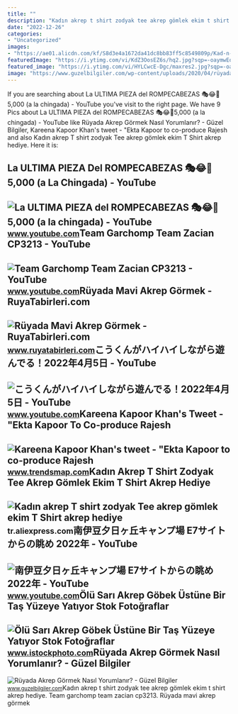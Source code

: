 ```yaml
---
title: ""
description: "Kadın akrep t shirt zodyak tee akrep gömlek ekim t shirt akrep hediye"
date: "2022-12-26"
categories:
- "Uncategorized"
images:
- "https://ae01.alicdn.com/kf/S8d3e4a1672da41dc8bb83ff5c8549809p/Kad-n-akrep-T-shirt-zodyak-Tee-akrep-g-mlek-ekim-T-Shirt-akrep-hediye-g.jpg"
featuredImage: "https://i.ytimg.com/vi/KdZ3OosEZ6s/hq2.jpg?sqp=-oaymwEoCOADEOgC8quKqQMcGADwAQH4Ad4EgAK4CIoCDAgAEAEYZSBMKGMwDw==&amp;rs=AOn4CLCfzFvJaPoNerKMbSKycXF-fCyaDA"
featured_image: "https://i.ytimg.com/vi/HYLCwcE-Dgc/maxres2.jpg?sqp=-oaymwEoCIAKENAF8quKqQMcGADwAQH4AYwCgALgA4oCDAgAEAEYRSBHKGUwDw==&amp;rs=AOn4CLC_ulBvmvqa2cf2uT56Qfk3FCYaDA"
image: "https://www.guzelbilgiler.com/wp-content/uploads/2020/04/rüyada-akrep-görmek-nasıl-yorumlanır.png"
---
```


If you are searching about La ULTIMA PIEZA del ROMPECABEZAS 🎭😂🧘5,000 (a la chingada) - YouTube you've visit to the right page. We have 9 Pics about La ULTIMA PIEZA del ROMPECABEZAS 🎭😂🧘5,000 (a la chingada) - YouTube like Rüyada Akrep Görmek Nasıl Yorumlanır? - Güzel Bilgiler, Kareena Kapoor Khan's tweet - "Ekta Kapoor to co-produce Rajesh and also Kadın akrep T shirt zodyak Tee akrep gömlek ekim T Shirt akrep hediye. Here it is:

La ULTIMA PIEZA Del ROMPECABEZAS 🎭😂🧘5,000 (a La Chingada) - YouTube
-------------------------------------------------------------------

 ![La ULTIMA PIEZA del ROMPECABEZAS 🎭😂🧘5,000 (a la chingada) - YouTube](https://i.ytimg.com/vi/KdZ3OosEZ6s/hq2.jpg?sqp=-oaymwEoCOADEOgC8quKqQMcGADwAQH4Ad4EgAK4CIoCDAgAEAEYZSBMKGMwDw==&rs=AOn4CLCfzFvJaPoNerKMbSKycXF-fCyaDA) <small>www.youtube.com</small>Team Garchomp Team Zacian CP3213 - YouTube
------------------------------------------

 ![Team Garchomp Team Zacian CP3213 - YouTube](https://i.ytimg.com/vi/HYLCwcE-Dgc/maxres2.jpg?sqp=-oaymwEoCIAKENAF8quKqQMcGADwAQH4AYwCgALgA4oCDAgAEAEYRSBHKGUwDw==&rs=AOn4CLC_ulBvmvqa2cf2uT56Qfk3FCYaDA) <small>www.youtube.com</small>Rüyada Mavi Akrep Görmek - RuyaTabirleri.com
--------------------------------------------

 ![Rüyada Mavi Akrep Görmek - RuyaTabirleri.com](https://www.ruyatabirleri.com/wp-content/uploads/mavi-akrep-görmek.jpg) <small>www.ruyatabirleri.com</small>こうくんがハイハイしながら遊んでる！2022年4月5日 - YouTube
-------------------------------------

 ![こうくんがハイハイしながら遊んでる！2022年4月5日 - YouTube](https://i.ytimg.com/vi/H2fAEMesIjo/maxresdefault.jpg?sqp=-oaymwEmCIAKENAF8quKqQMa8AEB-AH-CYAC0AWKAgwIABABGGUgXyhTMA8=&rs=AOn4CLCJYSghky0o-ilndxvg6fCYAda1ug) <small>www.youtube.com</small>Kareena Kapoor Khan's Tweet - "Ekta Kapoor To Co-produce Rajesh
---------------------------------------------------------------

 ![Kareena Kapoor Khan's tweet - "Ekta Kapoor to co-produce Rajesh](https://pbs.twimg.com/media/Fcyada8X0AANSFu.jpg) <small>www.trendsmap.com</small>Kadın Akrep T Shirt Zodyak Tee Akrep Gömlek Ekim T Shirt Akrep Hediye
---------------------------------------------------------------------

 ![Kadın akrep T shirt zodyak Tee akrep gömlek ekim T Shirt akrep hediye](https://ae01.alicdn.com/kf/S8d3e4a1672da41dc8bb83ff5c8549809p/Kad-n-akrep-T-shirt-zodyak-Tee-akrep-g-mlek-ekim-T-Shirt-akrep-hediye-g.jpg) <small>tr.aliexpress.com</small>南伊豆夕日ヶ丘キャンプ場 E7サイトからの眺め 2022年 - YouTube
---------------------------------------

 ![南伊豆夕日ヶ丘キャンプ場 E7サイトからの眺め 2022年 - YouTube](https://i.ytimg.com/vi/fCK2x4PEN38/maxresdefault.jpg?sqp=-oaymwEmCIAKENAF8quKqQMa8AEB-AH-CYAC0AWKAgwIABABGFMgXChlMA8=&rs=AOn4CLC396z-9U6MhIawB-cmI8w3sFEZVQ) <small>www.youtube.com</small>Ölü Sarı Akrep Göbek Üstüne Bir Taş Yüzeye Yatıyor Stok Fotoğraflar
-------------------------------------------------------------------

 ![Ölü Sarı Akrep Göbek Üstüne Bir Taş Yüzeye Yatıyor Stok Fotoğraflar](https://media.istockphoto.com/id/843729530/tr/fotoğraf/ölü-sarı-akrep-göbek-üstüne-bir-taş-yüzeye-yatıyor.jpg?s=612x612&w=is&k=20&c=Z4-gJahp6a6bSxINnI7GgoDUxtUlyV1W-2xoYeHYhI0=) <small>www.istockphoto.com</small>Rüyada Akrep Görmek Nasıl Yorumlanır? - Güzel Bilgiler
------------------------------------------------------

 ![Rüyada Akrep Görmek Nasıl Yorumlanır? - Güzel Bilgiler](https://www.guzelbilgiler.com/wp-content/uploads/2020/04/rüyada-akrep-görmek-nasıl-yorumlanır.png) <small>www.guzelbilgiler.com</small>Kadın akrep t shirt zodyak tee akrep gömlek ekim t shirt akrep hediye. Team garchomp team zacian cp3213. Rüyada mavi akrep görmek
